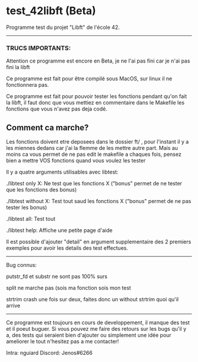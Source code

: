 # test_42libft (Beta)
Programme test du projet "Libft" de l'école 42.
***
### TRUCS IMPORTANTS:

Attention ce programme est encore en Beta, je ne l'ai pas fini car je n'ai pas fini la libft

Ce programme est fait pour être compilé sous MacOS, sur linux il ne fonctionnera pas.

Ce programme est fait pour pouvoir tester les fonctions pendant qu'on fait la libft, il faut donc que vous mettiez en commentaire dans le Makefile les fonctions que vous n'avez pas deja codé.

## Comment ca marche?
Les fonctions doivent etre deposees dans le dossier ft/ , pour l'instant il y a les miennes dedans car j'ai la flemme de les mettre autre part. Mais au moins ca vous permet de ne pas edit le makefile a chaques fois, pensez bien a mettre VOS fonctions quand vous voulez les tester

Il y a quatre arguments utilisables avec libtest:

./libtest only X: Ne test que les fonctions X ("bonus" permet de ne tester que les fonctions des bonus)

./libtest without X: Test tout saud les fonctions X ("bonus" permet de ne pas tester les bonus)

./libtest all: Test tout

./libtest help: Affiche une petite page d'aide

Il est possible d'ajouter "detail" en argument supplementaire des 2 premiers exemples pour avoir les details des test effectues.
***
Bug connus:

putstr_fd et substr ne sont pas 100% surs

split ne marche pas (sois ma fonction sois mon test

strtrim crash une fois sur deux, faites donc un without strtrim quoi qu'il arrive

***
Ce programme est toujours en cours de developpement, il manque des test et il poeut buguer. Si vous pouvez me faire des retours sur les bugs qu'il y a, des tests qui seraient bien d'ajouter ou simplement une idée pour ameliorer le tout n'hesitez pas a me contacter!

Intra: nguiard  Discord: Jenos#6266
